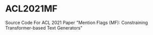 # ACL2021MF
Source Code For ACL 2021 Paper "Mention Flags (MF): Constraining Transformer-based Text Generators"
